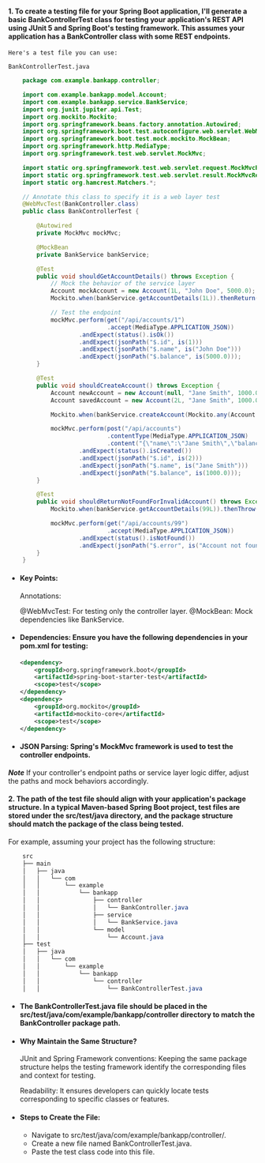 #### 1. To create a testing file for your Spring Boot application, I'll generate a basic BankControllerTest class for testing your application's REST API using JUnit 5 and Spring Boot's testing framework. This assumes your application has a BankController class with some REST endpoints.

    Here's a test file you can use:

    BankControllerTest.java
```java
    package com.example.bankapp.controller;

    import com.example.bankapp.model.Account;
    import com.example.bankapp.service.BankService;
    import org.junit.jupiter.api.Test;
    import org.mockito.Mockito;
    import org.springframework.beans.factory.annotation.Autowired;
    import org.springframework.boot.test.autoconfigure.web.servlet.WebMvcTest;
    import org.springframework.boot.test.mock.mockito.MockBean;
    import org.springframework.http.MediaType;
    import org.springframework.test.web.servlet.MockMvc;

    import static org.springframework.test.web.servlet.request.MockMvcRequestBuilders.*;
    import static org.springframework.test.web.servlet.result.MockMvcResultMatchers.*;
    import static org.hamcrest.Matchers.*;

    // Annotate this class to specify it is a web layer test
    @WebMvcTest(BankController.class)
    public class BankControllerTest {

        @Autowired
        private MockMvc mockMvc;

        @MockBean
        private BankService bankService;

        @Test
        public void shouldGetAccountDetails() throws Exception {
            // Mock the behavior of the service layer
            Account mockAccount = new Account(1L, "John Doe", 5000.0);
            Mockito.when(bankService.getAccountDetails(1L)).thenReturn(mockAccount);

            // Test the endpoint
            mockMvc.perform(get("/api/accounts/1")
                            .accept(MediaType.APPLICATION_JSON))
                    .andExpect(status().isOk())
                    .andExpect(jsonPath("$.id", is(1)))
                    .andExpect(jsonPath("$.name", is("John Doe")))
                    .andExpect(jsonPath("$.balance", is(5000.0)));
        }

        @Test
        public void shouldCreateAccount() throws Exception {
            Account newAccount = new Account(null, "Jane Smith", 1000.0);
            Account savedAccount = new Account(2L, "Jane Smith", 1000.0);

            Mockito.when(bankService.createAccount(Mockito.any(Account.class))).thenReturn(savedAccount);

            mockMvc.perform(post("/api/accounts")
                            .contentType(MediaType.APPLICATION_JSON)
                            .content("{\"name\":\"Jane Smith\",\"balance\":1000.0}"))
                    .andExpect(status().isCreated())
                    .andExpect(jsonPath("$.id", is(2)))
                    .andExpect(jsonPath("$.name", is("Jane Smith")))
                    .andExpect(jsonPath("$.balance", is(1000.0)));
        }

        @Test
        public void shouldReturnNotFoundForInvalidAccount() throws Exception {
            Mockito.when(bankService.getAccountDetails(99L)).thenThrow(new IllegalArgumentException("Account not found"));

            mockMvc.perform(get("/api/accounts/99")
                            .accept(MediaType.APPLICATION_JSON))
                    .andExpect(status().isNotFound())
                    .andExpect(jsonPath("$.error", is("Account not found")));
        }
    }
```
- #### Key Points:
    Annotations:

    @WebMvcTest: For testing only the controller layer.
    @MockBean: Mock dependencies like BankService.
- #### Dependencies: Ensure you have the following dependencies in your pom.xml for testing:
    ```xml
    <dependency>
        <groupId>org.springframework.boot</groupId>
        <artifactId>spring-boot-starter-test</artifactId>
        <scope>test</scope>
    </dependency>
    <dependency>
        <groupId>org.mockito</groupId>
        <artifactId>mockito-core</artifactId>
        <scope>test</scope>
    </dependency>
    ```
- #### JSON Parsing: Spring's MockMvc framework is used to test the controller endpoints.

***Note*** If your controller's endpoint paths or service layer logic differ, adjust the paths and mock behaviors accordingly.

#### 2. The path of the test file should align with your application's package structure. In a typical Maven-based Spring Boot project, test files are stored under the src/test/java directory, and the package structure should match the package of the class being tested.

For example, assuming your project has the following structure:

```css
    src
    ├── main
    │   ├── java
    │   │   └── com
    │   │       └── example
    │   │           └── bankapp
    │   │               ├── controller
    │   │               │   └── BankController.java
    │   │               ├── service
    │   │               │   └── BankService.java
    │   │               └── model
    │   │                   └── Account.java
    ├── test
    │   ├── java
    │   │   └── com
    │   │       └── example
    │   │           └── bankapp
    │   │               └── controller
    │   │                   └── BankControllerTest.java

```
- #### The BankControllerTest.java file should be placed in the src/test/java/com/example/bankapp/controller directory to match the BankController package path.

- #### Why Maintain the Same Structure?
    JUnit and Spring Framework conventions: Keeping the same package structure helps the testing framework identify the corresponding files and context for testing.

    Readability: It ensures developers can quickly locate tests corresponding to specific classes or features.
- #### Steps to Create the File:
    - Navigate to src/test/java/com/example/bankapp/controller/.
    - Create a new file named BankControllerTest.java.
    - Paste the test class code into this file.